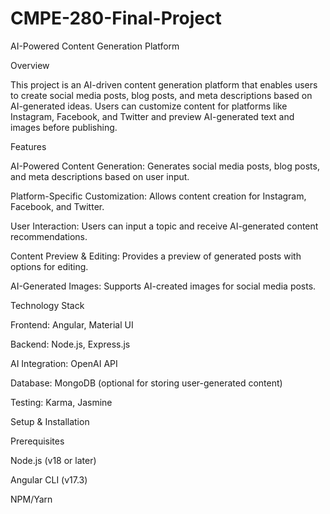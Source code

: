 # CMPE-280-Final-Project
AI-Powered Content Generation Platform

Overview

This project is an AI-driven content generation platform that enables users to create social media posts, blog posts, and meta descriptions based on AI-generated ideas. Users can customize content for platforms like Instagram, Facebook, and Twitter and preview AI-generated text and images before publishing.

Features

AI-Powered Content Generation: Generates social media posts, blog posts, and meta descriptions based on user input.

Platform-Specific Customization: Allows content creation for Instagram, Facebook, and Twitter.

User Interaction: Users can input a topic and receive AI-generated content recommendations.

Content Preview & Editing: Provides a preview of generated posts with options for editing.

AI-Generated Images: Supports AI-created images for social media posts.

Technology Stack

Frontend: Angular, Material UI

Backend: Node.js, Express.js

AI Integration: OpenAI API

Database: MongoDB (optional for storing user-generated content)

Testing: Karma, Jasmine

Setup & Installation

Prerequisites

Node.js (v18 or later)

Angular CLI (v17.3)

NPM/Yarn

